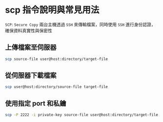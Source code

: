 # scp 指令說明與常見用法

`SCP`: `Secure Copy` 兩台主機透過 `SSH` 來傳輸檔案，同時使用 `SSH` 進行身份認證，確保資料真實性與保密性

## 上傳檔案至伺服器

```sh
scp source-file user@host:directory/target-file
```

## 從伺服器下載檔案

```sh
scp user@host:directory/source-file target-file
```

## 使用指定 port 和私鑰

```sh
scp -P 2222 -i private-key source-file user@host:directory/target-file
```
